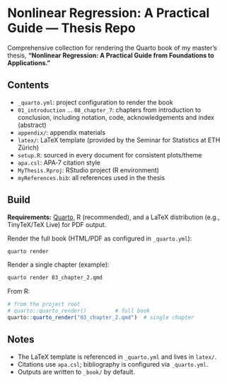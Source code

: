 # Nonlinear Regression: A Practical Guide — Thesis Repo

Comprehensive collection for rendering the Quarto book of my master’s thesis, **“Nonlinear Regression: A Practical Guide from Foundations to Applications.”**

## Contents

* `_quarto.yml`: project configuration to render the book
* `01_introduction` … `08_chapter_7`: chapters from introduction to conclusion, including notation, code, acknowledgements and index (abstract)
* `appendix/`: appendix materials
* `latex/`: LaTeX template (provided by the Seminar for Statistics at ETH Zürich)
* `setup.R`: sourced in every document for consistent plots/theme
* `apa.csl`: APA‑7 citation style
* `MyThesis.Rproj`: RStudio project (R environment)
* `myReferences.bib`: all references used in the thesis 

## Build

**Requirements:** [Quarto](https://quarto.org), R (recommended), and a LaTeX distribution (e.g., TinyTeX/TeX Live) for PDF output.

Render the full book (HTML/PDF as configured in `_quarto.yml`):

```bash
quarto render
```

Render a single chapter (example):

```bash
quarto render 03_chapter_2.qmd
```

From R:

```r
# from the project root
# quarto::quarto_render()         # full book
quarto::quarto_render("03_chapter_2.qmd")  # single chapter
```

## Notes

* The LaTeX template is referenced in `_quarto.yml` and lives in `latex/`.
* Citations use `apa.csl`; bibliography is configured via `_quarto.yml`.
* Outputs are written to `_book/` by default.
